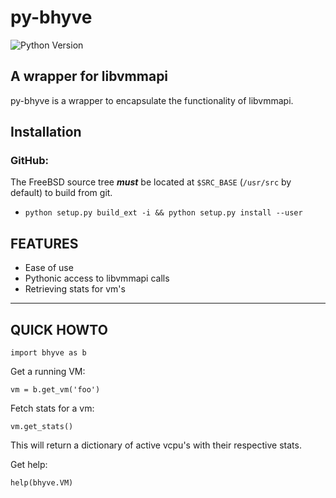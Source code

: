 # py-bhyve

![Python Version](https://img.shields.io/badge/Python-3.6-blue.svg)

## A wrapper for libvmmapi

py-bhyve is a wrapper to encapsulate the functionality of libvmmapi.

## Installation

### GitHub:

The FreeBSD source tree ***must*** be located at `$SRC_BASE` (`/usr/src` by default) to build from git.

- `python setup.py build_ext -i && python setup.py install --user`

## FEATURES

- Ease of use
- Pythonic access to libvmmapi calls
- Retrieving stats for vm's

----

## QUICK HOWTO

`import bhyve as b`

Get a running VM:

`vm = b.get_vm('foo')`

Fetch stats for a vm:

`vm.get_stats()`

This will return a dictionary of active vcpu's with their respective stats.

Get help:

`help(bhyve.VM)`
